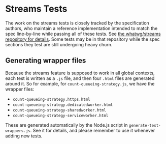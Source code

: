 # Streams Tests

The work on the streams tests is closely tracked by the specification authors, who maintain a reference implementation intended to match the spec line-by-line while passing all of these tests. See [the whatwg/streams repository for details](https://github.com/whatwg/streams/tree/master/reference-implementation). Some tests may be in that repository while the spec sections they test are still undergoing heavy churn.

## Generating wrapper files

Because the streams feature is supposed to work in all global contexts, each test is written as a `.js` file, and then four `.html` files are generated around it. So for example, for `count-queueing-strategy.js`, we have the wrapper files:

- `count-queueing-strategy.https.html`
- `count-queueing-strategy.dedicatedworker.html`
- `count-queueing-strategy-sharedworker.html`
- `count-queueing-strategy-serviceworker.html`

These are generated automatically by the Node.js script in `generate-test-wrappers.js`. See it for details, and please remember to use it whenever adding new tests.
